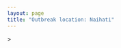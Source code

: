 ```yaml
---
layout: page
title: "Outbreak location: Naihati"
---
```

<div id="mapid">
<script src="https://buda-magenta.github.io/hazard_map/load_map.js"></script>
><script>
var marker_outbreak = L.marker([22.890183, 88.426939],{"autoPan": true}).addTo(map); marker_outbreak.bindTooltip("Naihati").openTooltip();

var circle_1 = L.circle([22.541418, 88.357691], {"pane": "markerPane", "color": "red", "fill": true, "fillOpacity": 0.2, "fillRule": "evenodd", "lineCap": "round", "lineJoin": "round", "opacity": 1.0, "radius": 410023, "stroke": true, "weight": 2}).addTo(map);
circle_1.bindTooltip("Kolkata<br>rank: 1<br>hazard index: 0.102506")

var circle_2 = L.circle([22.949011, 88.435910], {"pane": "markerPane", "color": "red", "fill": true, "fillOpacity": 0.2, "fillRule": "evenodd", "lineCap": "round", "lineJoin": "round", "opacity": 1.0, "radius": 229742, "stroke": true, "weight": 2}).addTo(map);
circle_2.bindTooltip("Kanchrapara<br>rank: 2<br>hazard index: 0.057436")

var circle_3 = L.circle([22.920982, 88.437022], {"pane": "markerPane", "color": "red", "fill": true, "fillOpacity": 0.2, "fillRule": "evenodd", "lineCap": "round", "lineJoin": "round", "opacity": 1.0, "radius": 210365, "stroke": true, "weight": 2}).addTo(map);
circle_3.bindTooltip("Halisahar<br>rank: 3<br>hazard index: 0.052591")

var circle_4 = L.circle([23.405848, 88.495893], {"pane": "markerPane", "color": "red", "fill": true, "fillOpacity": 0.2, "fillRule": "evenodd", "lineCap": "round", "lineJoin": "round", "opacity": 1.0, "radius": 115507, "stroke": true, "weight": 2}).addTo(map);
circle_4.bindTooltip("Krishnanagar<br>rank: 4<br>hazard index: 0.028877")

var circle_5 = L.circle([24.379576, 88.585573], {"pane": "markerPane", "color": "red", "fill": true, "fillOpacity": 0.2, "fillRule": "evenodd", "lineCap": "round", "lineJoin": "round", "opacity": 1.0, "radius": 89479, "stroke": true, "weight": 2}).addTo(map);
circle_5.bindTooltip("Baharampur<br>rank: 5<br>hazard index: 0.022370")

var circle_6 = L.circle([23.250000, 87.750000], {"pane": "markerPane", "color": "red", "fill": true, "fillOpacity": 0.2, "fillRule": "evenodd", "lineCap": "round", "lineJoin": "round", "opacity": 1.0, "radius": 56049, "stroke": true, "weight": 2}).addTo(map);
circle_6.bindTooltip("Barddhaman<br>rank: 6<br>hazard index: 0.014012")

var circle_7 = L.circle([23.687130, 86.974659], {"pane": "markerPane", "color": "red", "fill": true, "fillOpacity": 0.2, "fillRule": "evenodd", "lineCap": "round", "lineJoin": "round", "opacity": 1.0, "radius": 55125, "stroke": true, "weight": 2}).addTo(map);
circle_7.bindTooltip("Asansol<br>rank: 7<br>hazard index: 0.013781")

var circle_8 = L.circle([23.259346, 88.437212], {"pane": "markerPane", "color": "red", "fill": true, "fillOpacity": 0.2, "fillRule": "evenodd", "lineCap": "round", "lineJoin": "round", "opacity": 1.0, "radius": 30180, "stroke": true, "weight": 2}).addTo(map);
circle_8.bindTooltip("Santipur<br>rank: 8<br>hazard index: 0.007545")

var circle_9 = L.circle([22.695034, 88.377060], {"pane": "markerPane", "color": "red", "fill": true, "fillOpacity": 0.2, "fillRule": "evenodd", "lineCap": "round", "lineJoin": "round", "opacity": 1.0, "radius": 28960, "stroke": true, "weight": 2}).addTo(map);
circle_9.bindTooltip("Panihati<br>rank: 9<br>hazard index: 0.007240")

var circle_10 = L.circle([22.670728, 88.376342], {"pane": "markerPane", "color": "red", "fill": true, "fillOpacity": 0.2, "fillRule": "evenodd", "lineCap": "round", "lineJoin": "round", "opacity": 1.0, "radius": 25152, "stroke": true, "weight": 2}).addTo(map);
circle_10.bindTooltip("Kamarhati<br>rank: 10<br>hazard index: 0.006288")

var circle_11 = L.circle([24.965712, 88.127778], {"pane": "markerPane", "color": "red", "fill": true, "fillOpacity": 0.2, "fillRule": "evenodd", "lineCap": "round", "lineJoin": "round", "opacity": 1.0, "radius": 24728, "stroke": true, "weight": 2}).addTo(map);
circle_11.bindTooltip("English Bazar<br>rank: 11<br>hazard index: 0.006182")

var circle_12 = L.circle([21.735348, 81.944459], {"pane": "markerPane", "color": "red", "fill": true, "fillOpacity": 0.2, "fillRule": "evenodd", "lineCap": "round", "lineJoin": "round", "opacity": 1.0, "radius": 24161, "stroke": true, "weight": 2}).addTo(map);
circle_12.bindTooltip("Bhatpara<br>rank: 12<br>hazard index: 0.006040")

var circle_13 = L.circle([23.535048, 87.338043], {"pane": "markerPane", "color": "red", "fill": true, "fillOpacity": 0.2, "fillRule": "evenodd", "lineCap": "round", "lineJoin": "round", "opacity": 1.0, "radius": 24086, "stroke": true, "weight": 2}).addTo(map);
circle_13.bindTooltip("Durgapur<br>rank: 13<br>hazard index: 0.006022")

var circle_14 = L.circle([22.591260, 88.390964], {"pane": "markerPane", "color": "red", "fill": true, "fillOpacity": 0.2, "fillRule": "evenodd", "lineCap": "round", "lineJoin": "round", "opacity": 1.0, "radius": 14227, "stroke": true, "weight": 2}).addTo(map);
circle_14.bindTooltip("Bidhan Nagar<br>rank: 14<br>hazard index: 0.003557")

var circle_15 = L.circle([22.870214, 88.419608], {"pane": "markerPane", "color": "red", "fill": true, "fillOpacity": 0.2, "fillRule": "evenodd", "lineCap": "round", "lineJoin": "round", "opacity": 1.0, "radius": 11094, "stroke": true, "weight": 2}).addTo(map);
circle_15.bindTooltip("Barrackpur<br>rank: 15<br>hazard index: 0.002774")

var circle_16 = L.circle([22.508621, 88.253218], {"pane": "markerPane", "color": "red", "fill": true, "fillOpacity": 0.2, "fillRule": "evenodd", "lineCap": "round", "lineJoin": "round", "opacity": 1.0, "radius": 10653, "stroke": true, "weight": 2}).addTo(map);
circle_16.bindTooltip("Maheshtala<br>rank: 16<br>hazard index: 0.002663")

var circle_17 = L.circle([23.388901, 88.372439], {"pane": "markerPane", "color": "red", "fill": true, "fillOpacity": 0.2, "fillRule": "evenodd", "lineCap": "round", "lineJoin": "round", "opacity": 1.0, "radius": 10441, "stroke": true, "weight": 2}).addTo(map);
circle_17.bindTooltip("Nabadwip<br>rank: 17<br>hazard index: 0.002610")

var circle_18 = L.circle([25.680654, 88.124646], {"pane": "markerPane", "color": "red", "fill": true, "fillOpacity": 0.2, "fillRule": "evenodd", "lineCap": "round", "lineJoin": "round", "opacity": 1.0, "radius": 10326, "stroke": true, "weight": 2}).addTo(map);
circle_18.bindTooltip("Raiganj<br>rank: 18<br>hazard index: 0.002582")

var circle_19 = L.circle([22.741920, 88.379201], {"pane": "markerPane", "color": "red", "fill": true, "fillOpacity": 0.2, "fillRule": "evenodd", "lineCap": "round", "lineJoin": "round", "opacity": 1.0, "radius": 8728, "stroke": true, "weight": 2}).addTo(map);
circle_19.bindTooltip("Titagarh<br>rank: 19<br>hazard index: 0.002182")

var circle_20 = L.circle([22.715699, 88.381582], {"pane": "markerPane", "color": "red", "fill": true, "fillOpacity": 0.2, "fillRule": "evenodd", "lineCap": "round", "lineJoin": "round", "opacity": 1.0, "radius": 8228, "stroke": true, "weight": 2}).addTo(map);
circle_20.bindTooltip("Khardaha<br>rank: 20<br>hazard index: 0.002057")

var circle_21 = L.circle([22.472223, 88.093845], {"pane": "markerPane", "color": "red", "fill": true, "fillOpacity": 0.2, "fillRule": "evenodd", "lineCap": "round", "lineJoin": "round", "opacity": 1.0, "radius": 6002, "stroke": true, "weight": 2}).addTo(map);
circle_21.bindTooltip("Uluberia<br>rank: 21<br>hazard index: 0.001501")

var circle_22 = L.circle([26.716413, 88.430992], {"pane": "markerPane", "color": "red", "fill": true, "fillOpacity": 0.2, "fillRule": "evenodd", "lineCap": "round", "lineJoin": "round", "opacity": 1.0, "radius": 5946, "stroke": true, "weight": 2}).addTo(map);
circle_22.bindTooltip("Siliguri<br>rank: 22<br>hazard index: 0.001487")

var circle_23 = L.circle([28.651718, 77.221939], {"pane": "markerPane", "color": "red", "fill": true, "fillOpacity": 0.2, "fillRule": "evenodd", "lineCap": "round", "lineJoin": "round", "opacity": 1.0, "radius": 5917, "stroke": true, "weight": 2}).addTo(map);
circle_23.bindTooltip("Delhi<br>rank: 23<br>hazard index: 0.001479")

var circle_24 = L.circle([25.560900, 87.647654], {"pane": "markerPane", "color": "red", "fill": true, "fillOpacity": 0.2, "fillRule": "evenodd", "lineCap": "round", "lineJoin": "round", "opacity": 1.0, "radius": 5625, "stroke": true, "weight": 2}).addTo(map);
circle_24.bindTooltip("Katihar<br>rank: 24<br>hazard index: 0.001406")

var circle_25 = L.circle([19.075990, 72.877393], {"pane": "markerPane", "color": "red", "fill": true, "fillOpacity": 0.2, "fillRule": "evenodd", "lineCap": "round", "lineJoin": "round", "opacity": 1.0, "radius": 4485, "stroke": true, "weight": 2}).addTo(map);
circle_25.bindTooltip("Mumbai<br>rank: 25<br>hazard index: 0.001121")

var circle_26 = L.circle([23.730215, 86.839671], {"pane": "markerPane", "color": "red", "fill": true, "fillOpacity": 0.2, "fillRule": "evenodd", "lineCap": "round", "lineJoin": "round", "opacity": 1.0, "radius": 4027, "stroke": true, "weight": 2}).addTo(map);
circle_26.bindTooltip("Kulti<br>rank: 26<br>hazard index: 0.001007")

var circle_27 = L.circle([22.646958, 88.343612], {"pane": "markerPane", "color": "red", "fill": true, "fillOpacity": 0.2, "fillRule": "evenodd", "lineCap": "round", "lineJoin": "round", "opacity": 1.0, "radius": 3745, "stroke": true, "weight": 2}).addTo(map);
circle_27.bindTooltip("Bally<br>rank: 27<br>hazard index: 0.000936")

var circle_28 = L.circle([22.717624, 88.488953], {"pane": "markerPane", "color": "red", "fill": true, "fillOpacity": 0.2, "fillRule": "evenodd", "lineCap": "round", "lineJoin": "round", "opacity": 1.0, "radius": 3635, "stroke": true, "weight": 2}).addTo(map);
circle_28.bindTooltip("Barasat<br>rank: 28<br>hazard index: 0.000909")

var circle_29 = L.circle([22.707369, 88.374437], {"pane": "markerPane", "color": "red", "fill": true, "fillOpacity": 0.2, "fillRule": "evenodd", "lineCap": "round", "lineJoin": "round", "opacity": 1.0, "radius": 3187, "stroke": true, "weight": 2}).addTo(map);
circle_29.bindTooltip("Baranagar<br>rank: 29<br>hazard index: 0.000797")

var circle_30 = L.circle([25.832642, 86.614893], {"pane": "markerPane", "color": "red", "fill": true, "fillOpacity": 0.2, "fillRule": "evenodd", "lineCap": "round", "lineJoin": "round", "opacity": 1.0, "radius": 3073, "stroke": true, "weight": 2}).addTo(map);
circle_30.bindTooltip("Saharsa<br>rank: 30<br>hazard index: 0.000768")

var circle_31 = L.circle([26.083143, 86.032571], {"pane": "markerPane", "color": "red", "fill": true, "fillOpacity": 0.2, "fillRule": "evenodd", "lineCap": "round", "lineJoin": "round", "opacity": 1.0, "radius": 3010, "stroke": true, "weight": 2}).addTo(map);
circle_31.bindTooltip("Darbhanga<br>rank: 31<br>hazard index: 0.000753")

var circle_32 = L.circle([25.133173, 86.525040], {"pane": "markerPane", "color": "red", "fill": true, "fillOpacity": 0.2, "fillRule": "evenodd", "lineCap": "round", "lineJoin": "round", "opacity": 1.0, "radius": 2922, "stroke": true, "weight": 2}).addTo(map);
circle_32.bindTooltip("Kharagpur<br>rank: 32<br>hazard index: 0.000731")

var circle_33 = L.circle([12.979120, 77.591300], {"pane": "markerPane", "color": "red", "fill": true, "fillOpacity": 0.2, "fillRule": "evenodd", "lineCap": "round", "lineJoin": "round", "opacity": 1.0, "radius": 2908, "stroke": true, "weight": 2}).addTo(map);
circle_33.bindTooltip("Bangalore<br>rank: 33<br>hazard index: 0.000727")

var circle_34 = L.circle([26.180598, 91.753943], {"pane": "markerPane", "color": "red", "fill": true, "fillOpacity": 0.2, "fillRule": "evenodd", "lineCap": "round", "lineJoin": "round", "opacity": 1.0, "radius": 2878, "stroke": true, "weight": 2}).addTo(map);
circle_34.bindTooltip("Guwahati<br>rank: 34<br>hazard index: 0.000720")

var circle_35 = L.circle([22.028124, 88.063265], {"pane": "markerPane", "color": "red", "fill": true, "fillOpacity": 0.2, "fillRule": "evenodd", "lineCap": "round", "lineJoin": "round", "opacity": 1.0, "radius": 2644, "stroke": true, "weight": 2}).addTo(map);
circle_35.bindTooltip("Haldia<br>rank: 35<br>hazard index: 0.000661")

var circle_36 = L.circle([20.266777, 85.843559], {"pane": "markerPane", "color": "red", "fill": true, "fillOpacity": 0.2, "fillRule": "evenodd", "lineCap": "round", "lineJoin": "round", "opacity": 1.0, "radius": 2633, "stroke": true, "weight": 2}).addTo(map);
circle_36.bindTooltip("Bhubaneswar<br>rank: 36<br>hazard index: 0.000658")

var circle_37 = L.circle([22.694792, 88.453018], {"pane": "markerPane", "color": "red", "fill": true, "fillOpacity": 0.2, "fillRule": "evenodd", "lineCap": "round", "lineJoin": "round", "opacity": 1.0, "radius": 2608, "stroke": true, "weight": 2}).addTo(map);
circle_37.bindTooltip("Madhyamgram<br>rank: 37<br>hazard index: 0.000652")

var circle_38 = L.circle([25.609324, 85.123525], {"pane": "markerPane", "color": "red", "fill": true, "fillOpacity": 0.2, "fillRule": "evenodd", "lineCap": "round", "lineJoin": "round", "opacity": 1.0, "radius": 2459, "stroke": true, "weight": 2}).addTo(map);
circle_38.bindTooltip("Patna<br>rank: 38<br>hazard index: 0.000615")

var circle_39 = L.circle([26.000000, 87.500000], {"pane": "markerPane", "color": "red", "fill": true, "fillOpacity": 0.2, "fillRule": "evenodd", "lineCap": "round", "lineJoin": "round", "opacity": 1.0, "radius": 2436, "stroke": true, "weight": 2}).addTo(map);
circle_39.bindTooltip("Purnia<br>rank: 39<br>hazard index: 0.000609")

var circle_40 = L.circle([22.754995, 88.341667], {"pane": "markerPane", "color": "red", "fill": true, "fillOpacity": 0.2, "fillRule": "evenodd", "lineCap": "round", "lineJoin": "round", "opacity": 1.0, "radius": 2351, "stroke": true, "weight": 2}).addTo(map);
circle_40.bindTooltip("Serampore<br>rank: 40<br>hazard index: 0.000588")

var circle_41 = L.circle([22.901200, 88.389900], {"pane": "markerPane", "color": "red", "fill": true, "fillOpacity": 0.2, "fillRule": "evenodd", "lineCap": "round", "lineJoin": "round", "opacity": 1.0, "radius": 2297, "stroke": true, "weight": 2}).addTo(map);
circle_41.bindTooltip("Hugli-Chinsurah<br>rank: 41<br>hazard index: 0.000574")

var circle_42 = L.circle([13.083694, 80.270186], {"pane": "markerPane", "color": "red", "fill": true, "fillOpacity": 0.2, "fillRule": "evenodd", "lineCap": "round", "lineJoin": "round", "opacity": 1.0, "radius": 2111, "stroke": true, "weight": 2}).addTo(map);
circle_42.bindTooltip("Chennai<br>rank: 42<br>hazard index: 0.000528")

var circle_43 = L.circle([22.667046, 88.341146], {"pane": "markerPane", "color": "red", "fill": true, "fillOpacity": 0.2, "fillRule": "evenodd", "lineCap": "round", "lineJoin": "round", "opacity": 1.0, "radius": 2078, "stroke": true, "weight": 2}).addTo(map);
circle_43.bindTooltip("Uttarpara<br>rank: 43<br>hazard index: 0.000520")

var circle_44 = L.circle([17.388786, 78.461065], {"pane": "markerPane", "color": "red", "fill": true, "fillOpacity": 0.2, "fillRule": "evenodd", "lineCap": "round", "lineJoin": "round", "opacity": 1.0, "radius": 2033, "stroke": true, "weight": 2}).addTo(map);
circle_44.bindTooltip("Hyderabad<br>rank: 44<br>hazard index: 0.000508")

var circle_45 = L.circle([22.840800, 88.653500], {"pane": "markerPane", "color": "red", "fill": true, "fillOpacity": 0.2, "fillRule": "evenodd", "lineCap": "round", "lineJoin": "round", "opacity": 1.0, "radius": 1995, "stroke": true, "weight": 2}).addTo(map);
circle_45.bindTooltip("Habra<br>rank: 45<br>hazard index: 0.000499")

var circle_46 = L.circle([26.148658, 85.340013], {"pane": "markerPane", "color": "red", "fill": true, "fillOpacity": 0.2, "fillRule": "evenodd", "lineCap": "round", "lineJoin": "round", "opacity": 1.0, "radius": 1858, "stroke": true, "weight": 2}).addTo(map);
circle_46.bindTooltip("Muzaffarpur<br>rank: 46<br>hazard index: 0.000465")

var circle_47 = L.circle([22.661196, 88.866022], {"pane": "markerPane", "color": "red", "fill": true, "fillOpacity": 0.2, "fillRule": "evenodd", "lineCap": "round", "lineJoin": "round", "opacity": 1.0, "radius": 1780, "stroke": true, "weight": 2}).addTo(map);
circle_47.bindTooltip("Basirhat<br>rank: 47<br>hazard index: 0.000445")

var circle_48 = L.circle([23.332200, 86.361600], {"pane": "markerPane", "color": "red", "fill": true, "fillOpacity": 0.2, "fillRule": "evenodd", "lineCap": "round", "lineJoin": "round", "opacity": 1.0, "radius": 1744, "stroke": true, "weight": 2}).addTo(map);
circle_48.bindTooltip("Purulia<br>rank: 48<br>hazard index: 0.000436")

var circle_49 = L.circle([22.801519, 86.202958], {"pane": "markerPane", "color": "red", "fill": true, "fillOpacity": 0.2, "fillRule": "evenodd", "lineCap": "round", "lineJoin": "round", "opacity": 1.0, "radius": 1624, "stroke": true, "weight": 2}).addTo(map);
circle_49.bindTooltip("Jamshedpur<br>rank: 49<br>hazard index: 0.000406")

var circle_50 = L.circle([22.726141, 88.343487], {"pane": "markerPane", "color": "red", "fill": true, "fillOpacity": 0.2, "fillRule": "evenodd", "lineCap": "round", "lineJoin": "round", "opacity": 1.0, "radius": 1585, "stroke": true, "weight": 2}).addTo(map);
circle_50.bindTooltip("Rishra<br>rank: 50<br>hazard index: 0.000396")

var circle_51 = L.circle([26.838100, 80.934600], {"pane": "markerPane", "color": "red", "fill": true, "fillOpacity": 0.2, "fillRule": "evenodd", "lineCap": "round", "lineJoin": "round", "opacity": 1.0, "radius": 1548, "stroke": true, "weight": 2}).addTo(map);
circle_51.bindTooltip("Lucknow<br>rank: 51<br>hazard index: 0.000387")

var circle_52 = L.circle([22.794910, 88.331772], {"pane": "markerPane", "color": "red", "fill": true, "fillOpacity": 0.2, "fillRule": "evenodd", "lineCap": "round", "lineJoin": "round", "opacity": 1.0, "radius": 1542, "stroke": true, "weight": 2}).addTo(map);
circle_52.bindTooltip("Baidyabati<br>rank: 52<br>hazard index: 0.000386")

var circle_53 = L.circle([23.056882, 88.781851], {"pane": "markerPane", "color": "red", "fill": true, "fillOpacity": 0.2, "fillRule": "evenodd", "lineCap": "round", "lineJoin": "round", "opacity": 1.0, "radius": 1461, "stroke": true, "weight": 2}).addTo(map);
circle_53.bindTooltip("Bongaon<br>rank: 53<br>hazard index: 0.000365")

var circle_54 = L.circle([22.965365, 88.403973], {"pane": "markerPane", "color": "red", "fill": true, "fillOpacity": 0.2, "fillRule": "evenodd", "lineCap": "round", "lineJoin": "round", "opacity": 1.0, "radius": 1333, "stroke": true, "weight": 2}).addTo(map);
circle_54.bindTooltip("Bansberia<br>rank: 54<br>hazard index: 0.000333")

var circle_55 = L.circle([23.795281, 86.430964], {"pane": "markerPane", "color": "red", "fill": true, "fillOpacity": 0.2, "fillRule": "evenodd", "lineCap": "round", "lineJoin": "round", "opacity": 1.0, "radius": 1322, "stroke": true, "weight": 2}).addTo(map);
circle_55.bindTooltip("Dhanbad<br>rank: 55<br>hazard index: 0.000331")

var circle_56 = L.circle([22.974972, 88.434591], {"pane": "markerPane", "color": "red", "fill": true, "fillOpacity": 0.2, "fillRule": "evenodd", "lineCap": "round", "lineJoin": "round", "opacity": 1.0, "radius": 1292, "stroke": true, "weight": 2}).addTo(map);
circle_56.bindTooltip("Kalyani<br>rank: 56<br>hazard index: 0.000323")

var circle_57 = L.circle([23.131954, 87.207397], {"pane": "markerPane", "color": "red", "fill": true, "fillOpacity": 0.2, "fillRule": "evenodd", "lineCap": "round", "lineJoin": "round", "opacity": 1.0, "radius": 1266, "stroke": true, "weight": 2}).addTo(map);
circle_57.bindTooltip("Bankura<br>rank: 57<br>hazard index: 0.000317")

var circle_58 = L.circle([26.626484, 88.734077], {"pane": "markerPane", "color": "red", "fill": true, "fillOpacity": 0.2, "fillRule": "evenodd", "lineCap": "round", "lineJoin": "round", "opacity": 1.0, "radius": 1211, "stroke": true, "weight": 2}).addTo(map);
circle_58.bindTooltip("Jalpaiguri<br>rank: 58<br>hazard index: 0.000303")

var circle_59 = L.circle([26.298638, 87.953148], {"pane": "markerPane", "color": "red", "fill": true, "fillOpacity": 0.2, "fillRule": "evenodd", "lineCap": "round", "lineJoin": "round", "opacity": 1.0, "radius": 1208, "stroke": true, "weight": 2}).addTo(map);
circle_59.bindTooltip("Kishanganj<br>rank: 59<br>hazard index: 0.000302")

var circle_60 = L.circle([25.572433, 83.609605], {"pane": "markerPane", "color": "red", "fill": true, "fillOpacity": 0.2, "fillRule": "evenodd", "lineCap": "round", "lineJoin": "round", "opacity": 1.0, "radius": 1196, "stroke": true, "weight": 2}).addTo(map);
circle_60.bindTooltip("Medinipur<br>rank: 60<br>hazard index: 0.000299")

var circle_61 = L.circle([23.831238, 91.282382], {"pane": "markerPane", "color": "red", "fill": true, "fillOpacity": 0.2, "fillRule": "evenodd", "lineCap": "round", "lineJoin": "round", "opacity": 1.0, "radius": 1180, "stroke": true, "weight": 2}).addTo(map);
circle_61.bindTooltip("Agartala<br>rank: 61<br>hazard index: 0.000295")

var circle_62 = L.circle([25.773344, 84.784977], {"pane": "markerPane", "color": "red", "fill": true, "fillOpacity": 0.2, "fillRule": "evenodd", "lineCap": "round", "lineJoin": "round", "opacity": 1.0, "radius": 1121, "stroke": true, "weight": 2}).addTo(map);
circle_62.bindTooltip("Chapra<br>rank: 62<br>hazard index: 0.000280")

var circle_63 = L.circle([23.370035, 85.325013], {"pane": "markerPane", "color": "red", "fill": true, "fillOpacity": 0.2, "fillRule": "evenodd", "lineCap": "round", "lineJoin": "round", "opacity": 1.0, "radius": 1110, "stroke": true, "weight": 2}).addTo(map);
circle_63.bindTooltip("Ranchi<br>rank: 63<br>hazard index: 0.000278")

var circle_64 = L.circle([25.286698, 87.132254], {"pane": "markerPane", "color": "red", "fill": true, "fillOpacity": 0.2, "fillRule": "evenodd", "lineCap": "round", "lineJoin": "round", "opacity": 1.0, "radius": 1088, "stroke": true, "weight": 2}).addTo(map);
circle_64.bindTooltip("Bhagalpur<br>rank: 64<br>hazard index: 0.000272")

var circle_65 = L.circle([17.723128, 83.301284], {"pane": "markerPane", "color": "red", "fill": true, "fillOpacity": 0.2, "fillRule": "evenodd", "lineCap": "round", "lineJoin": "round", "opacity": 1.0, "radius": 1076, "stroke": true, "weight": 2}).addTo(map);
circle_65.bindTooltip("Visakhapatnam<br>rank: 65<br>hazard index: 0.000269")

var circle_66 = L.circle([26.671329, 83.364583], {"pane": "markerPane", "color": "red", "fill": true, "fillOpacity": 0.2, "fillRule": "evenodd", "lineCap": "round", "lineJoin": "round", "opacity": 1.0, "radius": 1065, "stroke": true, "weight": 2}).addTo(map);
circle_66.bindTooltip("Gorakhpur<br>rank: 66<br>hazard index: 0.000266")

var circle_67 = L.circle([20.468600, 85.879200], {"pane": "markerPane", "color": "red", "fill": true, "fillOpacity": 0.2, "fillRule": "evenodd", "lineCap": "round", "lineJoin": "round", "opacity": 1.0, "radius": 1046, "stroke": true, "weight": 2}).addTo(map);
circle_67.bindTooltip("Cuttack<br>rank: 67<br>hazard index: 0.000262")

var circle_68 = L.circle([24.476642, 86.606732], {"pane": "markerPane", "color": "red", "fill": true, "fillOpacity": 0.2, "fillRule": "evenodd", "lineCap": "round", "lineJoin": "round", "opacity": 1.0, "radius": 1004, "stroke": true, "weight": 2}).addTo(map);
circle_68.bindTooltip("Deoghar<br>rank: 68<br>hazard index: 0.000251")

var circle_69 = L.circle([26.698885, 88.320030], {"pane": "markerPane", "color": "red", "fill": true, "fillOpacity": 0.2, "fillRule": "evenodd", "lineCap": "round", "lineJoin": "round", "opacity": 1.0, "radius": 947, "stroke": true, "weight": 2}).addTo(map);
circle_69.bindTooltip("Bagdogra<br>rank: 69<br>hazard index: 0.000237")

var circle_70 = L.circle([21.149813, 79.082056], {"pane": "markerPane", "color": "red", "fill": true, "fillOpacity": 0.2, "fillRule": "evenodd", "lineCap": "round", "lineJoin": "round", "opacity": 1.0, "radius": 943, "stroke": true, "weight": 2}).addTo(map);
circle_70.bindTooltip("Nagpur<br>rank: 70<br>hazard index: 0.000236")

var circle_71 = L.circle([23.021624, 72.579707], {"pane": "markerPane", "color": "red", "fill": true, "fillOpacity": 0.2, "fillRule": "evenodd", "lineCap": "round", "lineJoin": "round", "opacity": 1.0, "radius": 922, "stroke": true, "weight": 2}).addTo(map);
circle_71.bindTooltip("Ahmedabad<br>rank: 71<br>hazard index: 0.000231")

var circle_72 = L.circle([26.505476, 93.977739], {"pane": "markerPane", "color": "red", "fill": true, "fillOpacity": 0.2, "fillRule": "evenodd", "lineCap": "round", "lineJoin": "round", "opacity": 1.0, "radius": 882, "stroke": true, "weight": 2}).addTo(map);
circle_72.bindTooltip("Chandan Nagar<br>rank: 72<br>hazard index: 0.000221")

var circle_73 = L.circle([23.699128, 85.991069], {"pane": "markerPane", "color": "red", "fill": true, "fillOpacity": 0.2, "fillRule": "evenodd", "lineCap": "round", "lineJoin": "round", "opacity": 1.0, "radius": 858, "stroke": true, "weight": 2}).addTo(map);
circle_73.bindTooltip("Bokaro<br>rank: 73<br>hazard index: 0.000215")

var circle_74 = L.circle([21.237947, 81.633683], {"pane": "markerPane", "color": "red", "fill": true, "fillOpacity": 0.2, "fillRule": "evenodd", "lineCap": "round", "lineJoin": "round", "opacity": 1.0, "radius": 851, "stroke": true, "weight": 2}).addTo(map);
circle_74.bindTooltip("Raipur<br>rank: 74<br>hazard index: 0.000213")

var circle_75 = L.circle([18.521428, 73.854454], {"pane": "markerPane", "color": "red", "fill": true, "fillOpacity": 0.2, "fillRule": "evenodd", "lineCap": "round", "lineJoin": "round", "opacity": 1.0, "radius": 827, "stroke": true, "weight": 2}).addTo(map);
circle_75.bindTooltip("Pune<br>rank: 75<br>hazard index: 0.000207")

var circle_76 = L.circle([25.720581, 85.255560], {"pane": "markerPane", "color": "red", "fill": true, "fillOpacity": 0.2, "fillRule": "evenodd", "lineCap": "round", "lineJoin": "round", "opacity": 1.0, "radius": 818, "stroke": true, "weight": 2}).addTo(map);
circle_76.bindTooltip("Hajipur<br>rank: 76<br>hazard index: 0.000205")

var circle_77 = L.circle([25.335649, 83.007629], {"pane": "markerPane", "color": "red", "fill": true, "fillOpacity": 0.2, "fillRule": "evenodd", "lineCap": "round", "lineJoin": "round", "opacity": 1.0, "radius": 784, "stroke": true, "weight": 2}).addTo(map);
circle_77.bindTooltip("Varanasi<br>rank: 77<br>hazard index: 0.000196")

var circle_78 = L.circle([26.915458, 75.818982], {"pane": "markerPane", "color": "red", "fill": true, "fillOpacity": 0.2, "fillRule": "evenodd", "lineCap": "round", "lineJoin": "round", "opacity": 1.0, "radius": 759, "stroke": true, "weight": 2}).addTo(map);
circle_78.bindTooltip("Jaipur<br>rank: 78<br>hazard index: 0.000190")

var circle_79 = L.circle([26.460914, 80.321759], {"pane": "markerPane", "color": "red", "fill": true, "fillOpacity": 0.2, "fillRule": "evenodd", "lineCap": "round", "lineJoin": "round", "opacity": 1.0, "radius": 753, "stroke": true, "weight": 2}).addTo(map);
circle_79.bindTooltip("Kanpur<br>rank: 79<br>hazard index: 0.000188")

var circle_80 = L.circle([11.664535, 92.739045], {"pane": "markerPane", "color": "red", "fill": true, "fillOpacity": 0.2, "fillRule": "evenodd", "lineCap": "round", "lineJoin": "round", "opacity": 1.0, "radius": 693, "stroke": true, "weight": 2}).addTo(map);
circle_80.bindTooltip("Port Blair<br>rank: 80<br>hazard index: 0.000173")

var circle_81 = L.circle([21.200996, 81.335426], {"pane": "markerPane", "color": "red", "fill": true, "fillOpacity": 0.2, "fillRule": "evenodd", "lineCap": "round", "lineJoin": "round", "opacity": 1.0, "radius": 527, "stroke": true, "weight": 2}).addTo(map);
circle_81.bindTooltip("Bhilai Nagar<br>rank: 81<br>hazard index: 0.000132")

var circle_82 = L.circle([16.508759, 80.618510], {"pane": "markerPane", "color": "red", "fill": true, "fillOpacity": 0.2, "fillRule": "evenodd", "lineCap": "round", "lineJoin": "round", "opacity": 1.0, "radius": 520, "stroke": true, "weight": 2}).addTo(map);
circle_82.bindTooltip("Vijayawada<br>rank: 82<br>hazard index: 0.000130")

var circle_83 = L.circle([25.877933, 84.119959], {"pane": "markerPane", "color": "red", "fill": true, "fillOpacity": 0.2, "fillRule": "evenodd", "lineCap": "round", "lineJoin": "round", "opacity": 1.0, "radius": 489, "stroke": true, "weight": 2}).addTo(map);
circle_83.bindTooltip("Ballia<br>rank: 83<br>hazard index: 0.000122")

var circle_84 = L.circle([25.263487, 88.789003], {"pane": "markerPane", "color": "red", "fill": true, "fillOpacity": 0.2, "fillRule": "evenodd", "lineCap": "round", "lineJoin": "round", "opacity": 1.0, "radius": 457, "stroke": true, "weight": 2}).addTo(map);
circle_84.bindTooltip("Balurghat<br>rank: 84<br>hazard index: 0.000114")

var circle_85 = L.circle([24.796436, 85.007956], {"pane": "markerPane", "color": "red", "fill": true, "fillOpacity": 0.2, "fillRule": "evenodd", "lineCap": "round", "lineJoin": "round", "opacity": 1.0, "radius": 417, "stroke": true, "weight": 2}).addTo(map);
circle_85.bindTooltip("Gaya<br>rank: 85<br>hazard index: 0.000104")

var circle_86 = L.circle([19.807608, 85.825254], {"pane": "markerPane", "color": "red", "fill": true, "fillOpacity": 0.2, "fillRule": "evenodd", "lineCap": "round", "lineJoin": "round", "opacity": 1.0, "radius": 390, "stroke": true, "weight": 2}).addTo(map);
circle_86.bindTooltip("Puri<br>rank: 86<br>hazard index: 0.000098")

var circle_87 = L.circle([21.170200, 72.831100], {"pane": "markerPane", "color": "red", "fill": true, "fillOpacity": 0.2, "fillRule": "evenodd", "lineCap": "round", "lineJoin": "round", "opacity": 1.0, "radius": 382, "stroke": true, "weight": 2}).addTo(map);
circle_87.bindTooltip("Surat<br>rank: 87<br>hazard index: 0.000096")

var circle_88 = L.circle([25.512719, 86.090571], {"pane": "markerPane", "color": "red", "fill": true, "fillOpacity": 0.2, "fillRule": "evenodd", "lineCap": "round", "lineJoin": "round", "opacity": 1.0, "radius": 373, "stroke": true, "weight": 2}).addTo(map);
circle_88.bindTooltip("Begusarai<br>rank: 88<br>hazard index: 0.000093")

var circle_89 = L.circle([21.500000, 86.750000], {"pane": "markerPane", "color": "red", "fill": true, "fillOpacity": 0.2, "fillRule": "evenodd", "lineCap": "round", "lineJoin": "round", "opacity": 1.0, "radius": 368, "stroke": true, "weight": 2}).addTo(map);
circle_89.bindTooltip("Baleshwar<br>rank: 89<br>hazard index: 0.000092")

var circle_90 = L.circle([24.800609, 93.937000], {"pane": "markerPane", "color": "red", "fill": true, "fillOpacity": 0.2, "fillRule": "evenodd", "lineCap": "round", "lineJoin": "round", "opacity": 1.0, "radius": 354, "stroke": true, "weight": 2}).addTo(map);
circle_90.bindTooltip("Imphal<br>rank: 90<br>hazard index: 0.000089")

var circle_91 = L.circle([21.934900, 86.732400], {"pane": "markerPane", "color": "red", "fill": true, "fillOpacity": 0.2, "fillRule": "evenodd", "lineCap": "round", "lineJoin": "round", "opacity": 1.0, "radius": 344, "stroke": true, "weight": 2}).addTo(map);
circle_91.bindTooltip("Baripada<br>rank: 91<br>hazard index: 0.000086")

var circle_92 = L.circle([28.457876, 79.405571], {"pane": "markerPane", "color": "red", "fill": true, "fillOpacity": 0.2, "fillRule": "evenodd", "lineCap": "round", "lineJoin": "round", "opacity": 1.0, "radius": 342, "stroke": true, "weight": 2}).addTo(map);
circle_92.bindTooltip("Bareilly<br>rank: 92<br>hazard index: 0.000086")

var circle_93 = L.circle([25.438130, 81.833800], {"pane": "markerPane", "color": "red", "fill": true, "fillOpacity": 0.2, "fillRule": "evenodd", "lineCap": "round", "lineJoin": "round", "opacity": 1.0, "radius": 335, "stroke": true, "weight": 2}).addTo(map);
circle_93.bindTooltip("Allahabad<br>rank: 93<br>hazard index: 0.000084")

var circle_94 = L.circle([21.063329, 86.505373], {"pane": "markerPane", "color": "red", "fill": true, "fillOpacity": 0.2, "fillRule": "evenodd", "lineCap": "round", "lineJoin": "round", "opacity": 1.0, "radius": 332, "stroke": true, "weight": 2}).addTo(map);
circle_94.bindTooltip("Bhadrak<br>rank: 94<br>hazard index: 0.000083")

var circle_95 = L.circle([19.194329, 72.970178], {"pane": "markerPane", "color": "red", "fill": true, "fillOpacity": 0.2, "fillRule": "evenodd", "lineCap": "round", "lineJoin": "round", "opacity": 1.0, "radius": 297, "stroke": true, "weight": 2}).addTo(map);
circle_95.bindTooltip("Thane<br>rank: 95<br>hazard index: 0.000074")

var circle_96 = L.circle([23.160894, 79.949770], {"pane": "markerPane", "color": "red", "fill": true, "fillOpacity": 0.2, "fillRule": "evenodd", "lineCap": "round", "lineJoin": "round", "opacity": 1.0, "radius": 290, "stroke": true, "weight": 2}).addTo(map);
circle_96.bindTooltip("Jabalpur<br>rank: 96<br>hazard index: 0.000073")

var circle_97 = L.circle([24.817861, 92.756221], {"pane": "markerPane", "color": "red", "fill": true, "fillOpacity": 0.2, "fillRule": "evenodd", "lineCap": "round", "lineJoin": "round", "opacity": 1.0, "radius": 281, "stroke": true, "weight": 2}).addTo(map);
circle_97.bindTooltip("Silchar<br>rank: 97<br>hazard index: 0.000070")

var circle_98 = L.circle([22.214285, 84.872437], {"pane": "markerPane", "color": "red", "fill": true, "fillOpacity": 0.2, "fillRule": "evenodd", "lineCap": "round", "lineJoin": "round", "opacity": 1.0, "radius": 264, "stroke": true, "weight": 2}).addTo(map);
circle_98.bindTooltip("Raurkela<br>rank: 98<br>hazard index: 0.000066")

var circle_99 = L.circle([30.909016, 75.851601], {"pane": "markerPane", "color": "red", "fill": true, "fillOpacity": 0.2, "fillRule": "evenodd", "lineCap": "round", "lineJoin": "round", "opacity": 1.0, "radius": 258, "stroke": true, "weight": 2}).addTo(map);
circle_99.bindTooltip("Ludhiana<br>rank: 99<br>hazard index: 0.000065")

var circle_100 = L.circle([27.484460, 94.901945], {"pane": "markerPane", "color": "red", "fill": true, "fillOpacity": 0.2, "fillRule": "evenodd", "lineCap": "round", "lineJoin": "round", "opacity": 1.0, "radius": 257, "stroke": true, "weight": 2}).addTo(map);
circle_100.bindTooltip("Dibrugarh<br>rank: 100<br>hazard index: 0.000064")
</script>
</div>